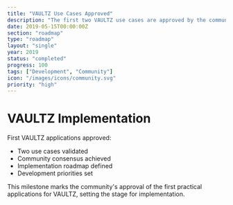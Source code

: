 ```yaml
---
title: "VAULTZ Use Cases Approved"
description: "The first two VAULTZ use cases are approved by the community"
date: 2019-05-15T00:00:00Z
section: "roadmap"
type: "roadmap"
layout: "single"
year: 2019
status: "completed"
progress: 100
tags: ["Development", "Community"]
icon: "/images/icons/community.svg"
priority: "high"
---
```


# VAULTZ Implementation

First VAULTZ applications approved:
- Two use cases validated
- Community consensus achieved
- Implementation roadmap defined
- Development priorities set

This milestone marks the community's approval of the first practical applications for VAULTZ, setting the stage for implementation.
